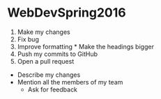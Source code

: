 # WebDevSpring2016
1. Make my changes
  1. Fix bug
  2. Improve formatting
    * Make the headings bigger
2. Push my commits to GitHub
3. Open a pull request
  * Describe my changes
  * Mention all the members of my team
    * Ask for feedback
